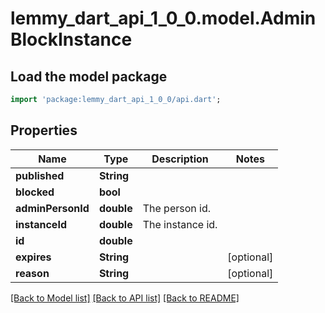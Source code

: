 # lemmy_dart_api_1_0_0.model.AdminBlockInstance

## Load the model package
```dart
import 'package:lemmy_dart_api_1_0_0/api.dart';
```

## Properties
Name | Type | Description | Notes
------------ | ------------- | ------------- | -------------
**published** | **String** |  | 
**blocked** | **bool** |  | 
**adminPersonId** | **double** | The person id. | 
**instanceId** | **double** | The instance id. | 
**id** | **double** |  | 
**expires** | **String** |  | [optional] 
**reason** | **String** |  | [optional] 

[[Back to Model list]](../README.md#documentation-for-models) [[Back to API list]](../README.md#documentation-for-api-endpoints) [[Back to README]](../README.md)


